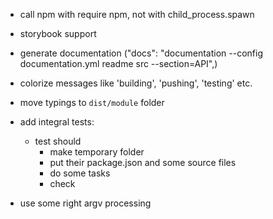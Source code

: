 - call npm with require npm, not with child_process.spawn

- storybook support

- generate documentation ("docs": "documentation --config documentation.yml readme src --section=API",)

- colorize messages like 'building', 'pushing', 'testing' etc.

- move typings to `dist/module` folder

- add integral tests:
	- test should
		- make temporary folder
		- put their package.json and some source files
		- do some tasks
		- check

- use some right argv processing
